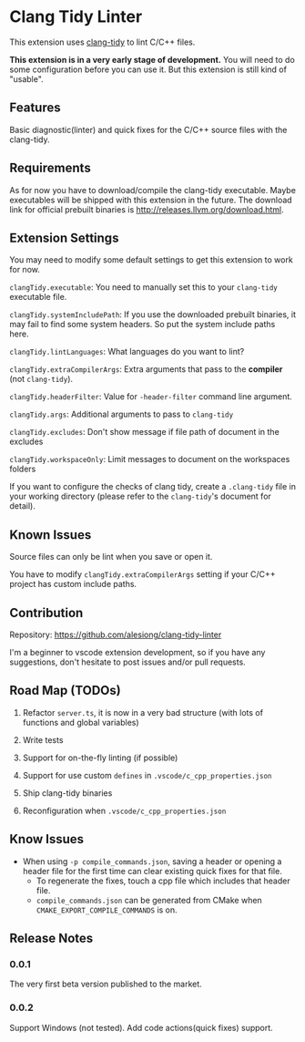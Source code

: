 # Clang Tidy Linter

This extension uses [clang-tidy](http://clang.llvm.org/extra/clang-tidy/) to lint C/C++ files.

**This extension is in a very early stage of development.** You will need to do some configuration before you can use it. But this extension is still kind of "usable".

## Features

Basic diagnostic(linter) and quick fixes for the C/C++ source files with the clang-tidy.

## Requirements

As for now you have to download/compile the clang-tidy executable. Maybe executables will be shipped with this extension in the future. The download link for official prebuilt binaries is <http://releases.llvm.org/download.html>.

## Extension Settings

You may need to modify some default settings to get this extension to work for now.

`clangTidy.executable`: You need to manually set this to your `clang-tidy` executable file.

`clangTidy.systemIncludePath`: If you use the downloaded prebuilt binaries, it may fail to find some system headers. So put the system include paths here.

`clangTidy.lintLanguages`: What languages do you want to lint?

`clangTidy.extraCompilerArgs`: Extra arguments that pass to the **compiler** (not `clang-tidy`).

`clangTidy.headerFilter`: Value for `-header-filter` command line argument.

`clangTidy.args`: Additional arguments to pass to `clang-tidy`

`clangTidy.excludes`: Don't show message if file path of document in the excludes

`clangTidy.workspaceOnly`: Limit messages to document on the workspaces folders

If you want to configure the checks of clang tidy, create a `.clang-tidy` file in your working directory (please refer to the `clang-tidy`'s document for detail).

## Known Issues

Source files can only be lint when you save or open it.

You have to modify `clangTidy.extraCompilerArgs` setting if your C/C++ project has custom include paths.

## Contribution

Repository: <https://github.com/alesiong/clang-tidy-linter>

I'm a beginner to vscode extension development, so if you have any suggestions, don't hesitate to post issues and/or pull requests.

## Road Map (TODOs)

1. Refactor `server.ts`, it is now in a very bad structure (with lots of functions and global variables)

2. Write tests

3. Support for on-the-fly linting (if possible)

4. Support for use custom `defines` in `.vscode/c_cpp_properties.json`

5. Ship clang-tidy binaries

6. Reconfiguration when `.vscode/c_cpp_properties.json`

## Know Issues

- When using `-p compile_commands.json`, saving a header or opening a header file for the first time can clear existing quick fixes for that file.
  - To regenerate the fixes, touch a cpp file which includes that header file.
  - `compile_commands.json` can be generated from CMake when `CMAKE_EXPORT_COMPILE_COMMANDS` is on.

## Release Notes

### 0.0.1

The very first beta version published to the market.

### 0.0.2

Support Windows (not tested).
Add code actions(quick fixes) support.
